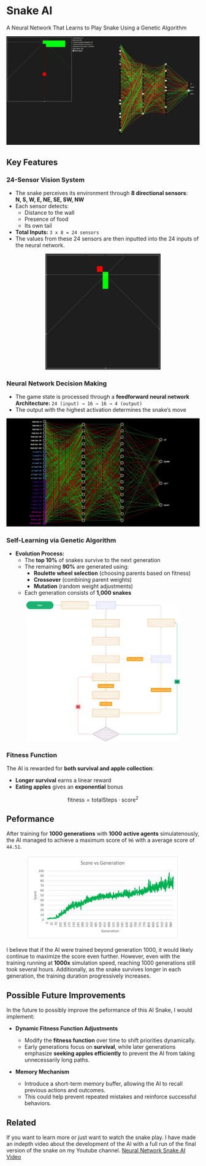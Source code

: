 # Snake AI  

 A Neural Network That Learns to Play Snake Using a Genetic Algorithm

<p align="center">
  <img src="imgs/snakeGif.gif" alt="Snake AI in action">
</p>

## Key Features  

### **24-Sensor Vision System**  
- The snake perceives its environment through **8 directional sensors**:  
  **N, S, W, E, NE, SE, SW, NW**  
- Each sensor detects:  
  - Distance to the wall  
  - Presence of food  
  - Its own tail  
- **Total Inputs:** `3 x 8 = 24 sensors`
- The values from these 24 sensors are then inputted into the 24 inputs of the neural network.

<p align="center">
  <img src="imgs/snakeSensors.PNG" width="300px" alt="Snake Sensor System">
</p>

### **Neural Network Decision Making**  
- The game state is processed through a **feedforward neural network**  
  **Architecture:** `24 (input) → 16 → 16 → 4 (output)`  
- The output with the highest activation determines the snake’s move  

<p align="center">
  <img src="imgs/neuralNetworkArchitecture.PNG" width="600px" alt="Neural Network Architecture">
</p>

### **Self-Learning via Genetic Algorithm**  
- **Evolution Process:**
  - The **top 10%** of snakes survive to the next generation  
  - The remaining **90%** are generated using:
    - **Roulette wheel selection** (choosing parents based on fitness)  
    - **Crossover** (combining parent weights)  
    - **Mutation** (random weight adjustments)  
  - Each generation consists of **1,000 snakes**  

<p align="center">
  <img src="imgs/snakeGeneticAlg.png" width="400px" alt="Genetic Algorithm Process">
</p>

### **Fitness Function**  
The AI is rewarded for **both survival and apple collection**:  
- **Longer survival** earns a linear reward  
- **Eating apples** gives an **exponential** bonus  

$$
\text{fitness} = \text{totalSteps} \cdot \text{score}^2
$$

## Peformance
After training for **1000 generations** with **1000 active agents** simulatenously, the AI managed to achieve a maximum score of `96` with a average score of `44.51`.

<p align = "center">
<img src="imgs/snakeChart.PNG" width="400px" alt="Snake Chart">
</p>

I believe that if the AI were trained beyond generation 1000, it would likely continue to maximize the score even further. However, even with the training running at **1000x** simulation speed, reaching 1000 generations still took several hours. Additionally, as the snake survives longer in each generation, the training duration progressively increases.

## Possible Future Improvements
In the future to possibly improve the peformance of this AI Snake, I would implement:
- **Dynamic Fitness Function Adjustments**
    - Modify the **fitness function** over time to shift priorities dynamically.
    - Early generations focus on **survival**, while later generations emphasize **seeking apples efficiently** to prevent the AI from taking unnecessarily long paths.

- **Memory Mechanism**  
  - Introduce a short-term memory buffer, allowing the AI to recall previous actions and outcomes.  
  - This could help prevent repeated mistakes and reinforce successful behaviors.  

## Related  
If you want to learn more or just want to watch the snake play. I have made an indepth video about the development of the AI with a full run of the final version of the snake on my Youtube channel.
[Neural Network Snake AI Video](https://youtu.be/iqisOpNVir8?si=l0bohj50Q8YSrfJT)  
